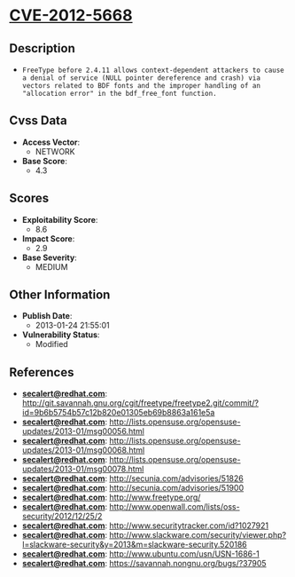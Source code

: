 
# [CVE-2012-5668](https://cve.mitre.org/cgi-bin/cvename.cgi?name=CVE-2012-5668)

## Description

- `FreeType before 2.4.11 allows context-dependent attackers to cause a denial of service (NULL pointer dereference and crash) via vectors related to BDF fonts and the improper handling of an "allocation error" in the bdf_free_font function.`

## Cvss Data

- **Access Vector**:
  - NETWORK
- **Base Score**:
  - 4.3

## Scores

- **Exploitability Score**:
  - 8.6
- **Impact Score**:
  - 2.9
- **Base Severity**:
  - MEDIUM

## Other Information

- **Publish Date**:
  - 2013-01-24 21:55:01
- **Vulnerability Status**:
  - Modified

## References

- **secalert@redhat.com**: http://git.savannah.gnu.org/cgit/freetype/freetype2.git/commit/?id=9b6b5754b57c12b820e01305eb69b8863a161e5a
- **secalert@redhat.com**: http://lists.opensuse.org/opensuse-updates/2013-01/msg00056.html
- **secalert@redhat.com**: http://lists.opensuse.org/opensuse-updates/2013-01/msg00068.html
- **secalert@redhat.com**: http://lists.opensuse.org/opensuse-updates/2013-01/msg00078.html
- **secalert@redhat.com**: http://secunia.com/advisories/51826
- **secalert@redhat.com**: http://secunia.com/advisories/51900
- **secalert@redhat.com**: http://www.freetype.org/
- **secalert@redhat.com**: http://www.openwall.com/lists/oss-security/2012/12/25/2
- **secalert@redhat.com**: http://www.securitytracker.com/id?1027921
- **secalert@redhat.com**: http://www.slackware.com/security/viewer.php?l=slackware-security&y=2013&m=slackware-security.520186
- **secalert@redhat.com**: http://www.ubuntu.com/usn/USN-1686-1
- **secalert@redhat.com**: https://savannah.nongnu.org/bugs/?37905
